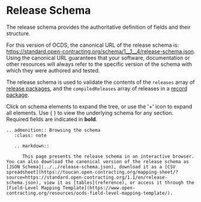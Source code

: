 # Release Schema

The release schema provides the authoritative definition of fields and their structure.

For this version of OCDS, the canonical URL of the release schema is: <https://standard.open-contracting.org/schema/1__1__4/release-schema.json>. Using the canonical URL guarantees that your software, documentation or other resources will always refer to the specific version of the schema with which they were authored and tested.

The release schema is used to validate the contents of the `releases` array of [release packages](release_package), and the `compiledReleases` array of releases in a [record package](record_package).

Click on schema elements to expand the tree, or use the '+' icon to expand all elements. Use { } to view the underlying schema for any section. Required fields are indicated in **bold**.

<script src="../../_static/docson/widget.js" data-schema="../../release-schema.json"></script>

```eval_rst
.. admonition:: Browsing the schema
   :class: note

   .. markdown::

      This page presents the release schema in an interactive browser. You can also download the canonical version of the release schema as [JSON Schema](../../release-schema.json), download it as a [CSV spreadsheet](https://toucan.open-contracting.org/mapping-sheet/?source=https://standard.open-contracting.org/1.1/en/release-schema.json), view it as [tables](reference), or access it through the [Field-Level Mapping Template](https://www.open-contracting.org/resources/ocds-field-level-mapping-template/).
```
